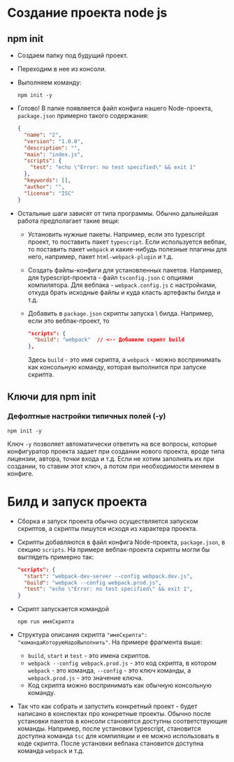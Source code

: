# Создание проекта node js

## npm init

* Создаем папку под будущий проект.

* Переходим в нее из консоли.

* Выполняем команду:

  ```
  npm init -y
  ```

* Готово! В папке появляется файл конфига нашего Node-проекта, `package.json` примерно такого содержания:

  ```json
  {
    "name": "2",
    "version": "1.0.0",
    "description": "",
    "main": "index.js",
    "scripts": {
      "test": "echo \"Error: no test specified\" && exit 1"
    },
    "keywords": [],
    "author": "",
    "license": "ISC"
  }
  ```

* Остальные шаги зависят от типа программы. Обычно дальнейшая работа предполагает такие вещи:

  * Установить нужные пакеты. Например, если это typescript проект, то поставить пакет `typescript`. Если используется вебпак, то поставить пакет `webpack` и какие-нибудь полезные плагины для него, например, пакет `html-webpack-plugin` и т.д.

  * Создать файлы-конфиги для установленных пакетов. Например, для typescript-проекта - файл `tsconfig.json` с опциями компилятора. Для вебпака - `webpack.config.js` с настройками, откуда брать исходные файлы и куда класть артефакты билда и т.д.

  * Добавить в `package.json` скрипты запуска \ билда. Например, если это вебпак-проект, то 

    ```json
    "scripts": {
      "build": "webpack"  // <-- Добавили скрипт build
    },
    ```

    Здесь `build` - это имя скрипта, а `webpack` - можно воспринимать как консольную команду, которая выполнится при запуске скрипта.

## Ключи для npm init

### Дефолтные настройки типичных полей (-y)

```
npm init -y
```

Ключ `-y` позволяет автоматически ответить на все вопросы, которые конфигуратор проекта задает при создании нового проекта, вроде типа лицензии, автора, точки входа и т.д. Если не хотим заполнять их при создании, то ставим этот ключ, а потом при необходимости меняем в конфиге.

# Билд и запуск проекта

* Сборка и запуск проекта обычно осуществляется запуском скриптов, а скрипты пишутся исходя из характера проекта.

* Скрипты добавляются в файл конфига Node-проекта, `package.json`, в секцию `scripts`. На примере вебпак-проекта скрипты могли бы выглядеть примерно так:

  ```json
  "scripts": {
    "start": "webpack-dev-server --config webpack.dev.js",
    "build": "webpack --config webpack.prod.js",
    "test": "echo \"Error: no test specified\" && exit 1",
  }
  ```

* Скрипт запускается командой

  ```
  npm run имяСкрипта
  ```

* Структура описания скрипта `"имяСкрипта": "командаКоторуюНадоВыполнить"`. На примере фрагмента выше:

  * `build`, `start` и `test` - это имена скриптов.
  * `webpack --config webpack.prod.js` - это код скрипта, в котором `webpack` - это команда, `--config` - это ключ команды, а `webpack.prod.js` - это значение ключа.
  * Код скрипта можно воспринимать как обычную консольную команду.

* Так что как собрать и запустить конкретный проект - будет написано в конспектах про конкретные проекты. Обычно после установки пакетов в консоли становятся доступны соответствующие команды. Например, после установки typescript, становится доступна команда `tsc` для компиляции и ее можно использовать в коде скрипта. После установки вебпака становится доступна команда `webpack` и т.д.